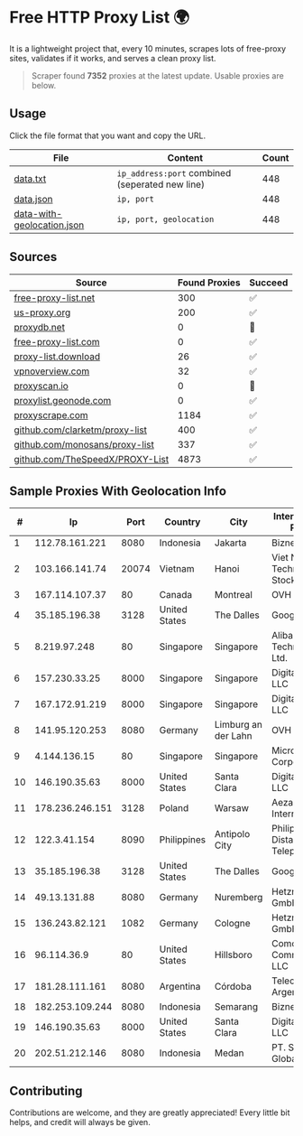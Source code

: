 
# Free HTTP Proxy List 🌍

It is a lightweight project that, every 10 minutes, scrapes lots of free-proxy sites, validates if it works, and serves a clean proxy list.


> Scraper found **7352** proxies at the latest update. Usable proxies are below.

## Usage

Click the file format that you want and copy the URL.


|File|Content|Count|
|----|-------|-----|
|[data.txt](https://raw.githubusercontent.com/themiralay/Proxy-List-World/master/data.txt)|`ip_address:port` combined (seperated new line)|448|
|[data.json](https://raw.githubusercontent.com/themiralay/Proxy-List-World/master/data.json)|`ip, port`|448|
|[data-with-geolocation.json](https://raw.githubusercontent.com/themiralay/Proxy-List-World/master/data-with-geolocation.json)|`ip, port, geolocation`|448|

## Sources

|Source|Found Proxies|Succeed|
|------|-------------|-------|
|[free-proxy-list.net](https://free-proxy-list.net)|300|✅|
|[us-proxy.org](https://www.us-proxy.org)|200|✅|
|[proxydb.net](http://proxydb.net)|0|🚫|
|[free-proxy-list.com](https://free-proxy-list.com/?page=&port=&type%5B%5D=http&type%5B%5D=https&up_time=0&search=Search)|0|✅|
|[proxy-list.download](https://www.proxy-list.download/HTTP)|26|✅|
|[vpnoverview.com](https://vpnoverview.com/privacy/anonymous-browsing/free-proxy-servers)|32|✅|
|[proxyscan.io](https://www.proxyscan.io)|0|🚫|
|[proxylist.geonode.com](https://proxylist.geonode.com/api/proxy-list?limit=300&page=1&sort_by=lastChecked&sort_type=desc&protocols=http,https)|0|✅|
|[proxyscrape.com](https://api.proxyscrape.com/v2/?request=displayproxies&protocol=http&timeout=10000&country=all&ssl=all&anonymity=all)|1184|✅|
|[github.com/clarketm/proxy-list](https://raw.githubusercontent.com/clarketm/proxy-list/master/proxy-list-raw.txt)|400|✅|
|[github.com/monosans/proxy-list](https://raw.githubusercontent.com/monosans/proxy-list/main/proxies/http.txt)|337|✅|
|[github.com/TheSpeedX/PROXY-List](https://raw.githubusercontent.com/TheSpeedX/PROXY-List/master/http.txt)|4873|✅|


## Sample Proxies With Geolocation Info

|#|Ip|Port|Country|City|Internet Service Provider|
|-|--|----|-------|----|-------------------------|
|1|112.78.161.221|8080|Indonesia|Jakarta|Biznet Networks|
|2|103.166.141.74|20074|Vietnam|Hanoi|Viet NAM Cloud Technology Joint Stock Company|
|3|167.114.107.37|80|Canada|Montreal|OVH SAS|
|4|35.185.196.38|3128|United States|The Dalles|Google LLC|
|5|8.219.97.248|80|Singapore|Singapore|Alibaba (US) Technology Co., Ltd.|
|6|157.230.33.25|8000|Singapore|Singapore|DigitalOcean, LLC|
|7|167.172.91.219|8000|Singapore|Singapore|DigitalOcean, LLC|
|8|141.95.120.253|8080|Germany|Limburg an der Lahn|OVH SAS|
|9|4.144.136.15|80|Singapore|Singapore|Microsoft Corporation|
|10|146.190.35.63|8000|United States|Santa Clara|DigitalOcean, LLC|
|11|178.236.246.151|3128|Poland|Warsaw|Aeza International LTD|
|12|122.3.41.154|8090|Philippines|Antipolo City|Philippine Long Distance Telephone Co.|
|13|35.185.196.38|3128|United States|The Dalles|Google LLC|
|14|49.13.131.88|8080|Germany|Nuremberg|Hetzner Online GmbH|
|15|136.243.82.121|1082|Germany|Cologne|Hetzner Online GmbH|
|16|96.114.36.9|80|United States|Hillsboro|Comcast Cable Communications, LLC|
|17|181.28.111.161|8080|Argentina|Córdoba|Telecom Argentina S.A|
|18|182.253.109.244|8080|Indonesia|Semarang|Biznet Metronet|
|19|146.190.35.63|8000|United States|Santa Clara|DigitalOcean, LLC|
|20|202.51.212.146|8080|Indonesia|Medan|PT. Sejahtera Globalindo|



## Contributing

Contributions are welcome, and they are greatly appreciated! Every
little bit helps, and credit will always be given.

